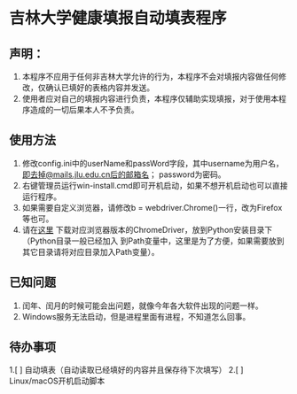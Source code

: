 # 吉林大学健康填报自动填表程序
## 声明：
  1. 本程序不应用于任何非吉林大学允许的行为，本程序不会对填报内容做任何修改，仅确认已填好的表格内容并发送。
  2. 使用者应对自己的填报内容进行负责，本程序仅辅助实现填报，对于使用本程序造成的一切后果本人不予负责。  
## 使用方法
  1. 修改config.ini中的userName和passWord字段，其中username为用户名，即去掉@mails.jlu.edu.cn后的邮箱名；
  password为密码。
  2. 右键管理员运行win-install.cmd即可开机启动，如果不想开机启动也可以直接运行程序。
  3. 如果需要自定义浏览器，请修改b = webdriver.Chrome()一行，改为Firefox等也可。
  4. 请在[这里](http://npm.taobao.org/mirrors/chromedriver/) 下载对应浏览器版本的ChromeDriver，放到Python安装目录下（Python目录一般已经加入
  到Path变量中，这里是为了方便，如果需要放到其它目录请将对应目录加入Path变量）。
  
## 已知问题
  1. 闰年、闰月的时候可能会出问题，就像今年各大软件出现的问题一样。
  2. Windows服务无法启动，但是进程里面有进程，不知道怎么回事。
  
## 待办事项
  1.[ ] 自动填表（自动读取已经填好的内容并且保存待下次填写）
  2.[ ] Linux/macOS开机启动脚本
